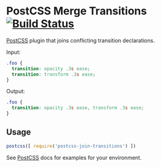# PostCSS Merge Transitions [![Build Status][ci-img]][ci]

[PostCSS] plugin that joins conflicting transition declarations.

[PostCSS]: https://github.com/postcss/postcss
[ci-img]:  https://travis-ci.org/JGJP/postcss-join-transitions.svg
[ci]:      https://travis-ci.org/JGJP/postcss-join-transitions

Input:

```css
.foo {
  transition: opacity .3s ease;
  transition: transform .3s ease;
}
```

Output:

```css
.foo {
  transition: opacity .3s ease, transform .3s ease;
}
```

## Usage

```js
postcss([ require('postcss-join-transitions') ])
```

See [PostCSS] docs for examples for your environment.
